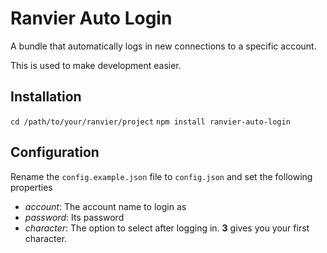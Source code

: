 # Ranvier Auto Login
A bundle that automatically logs in new connections to a specific account.

This is used to make development easier.

## Installation
`cd /path/to/your/ranvier/project`
`npm install ranvier-auto-login`

## Configuration
Rename the `config.example.json` file to `config.json` and set the following properties

 - *account*: The account name to login as
 - *password*: Its password
 - *character*: The option to select after logging in. **3** gives you your first character.